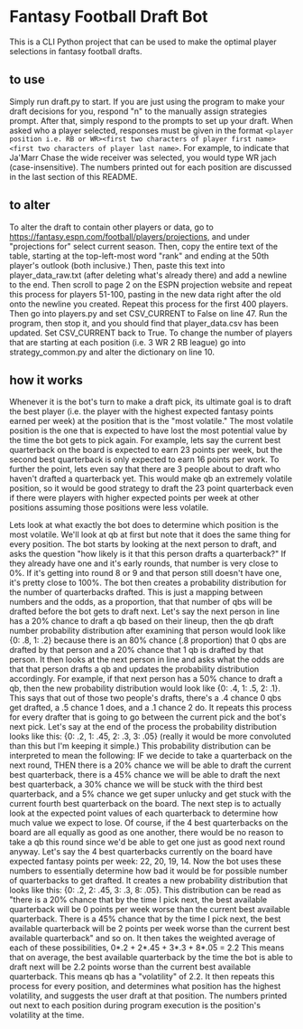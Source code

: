 # Fantasy Football Draft Bot
This is a CLI Python project that can be used to make the optimal player selections in fantasy football drafts.

## to use
Simply run draft.py to start. If you are just using the program to make your draft decisions for you, respond "n" to the manually assign strategies prompt. After that, simply respond to the prompts to set up your draft. When asked who a player selected, responses must be given in the format `<player position i.e. RB or WR><first two characters of player first name><first two characters of player last name>`. For example, to indicate that Ja'Marr Chase the wide receiver was selected, you would type WR jach (case-insensitive). The numbers printed out for each position are discussed in the last section of this README.

## to alter
To alter the draft to contain other players or data, go to https://fantasy.espn.com/football/players/projections, and under "projections for" select current season. Then, copy the entire text of the table, starting at the top-left-most word "rank" and ending at the 50th player's outlook (both inclusive.) Then, paste this text into player_data_raw.txt (after deleting what's already there) and add a newline to the end. Then scroll to page 2 on the ESPN projection website and repeat this process for players 51-100, pasting in the new data right after the old onto the newline you created. Repeat this process for the first 400 players. Then go into players.py and set CSV_CURRENT to False on line 47. Run the program, then stop it, and you should find that player_data.csv has been updated. Set CSV_CURRENT back to True. To change the number of players that are starting at each position (i.e. 3 WR 2 RB league) go into strategy_common.py and alter the dictionary on line 10.

## how it works
Whenever it is the bot's turn to make a draft pick, its ultimate goal is to draft the best player (i.e. the player with the highest expected fantasy points earned per week) at the position that is the "most volatile." The most volatile position is the one that is expected to have lost the most potential value by the time the bot gets to pick again. For example, lets say the current best quarterback on the board is expected to earn 23 points per week, but the second best quarterback is only expected to earn 16 points per work. To further the point, lets even say that there are 3 people about to draft who haven't drafted a quarterback yet. This would make qb an extremely volatile position, so it would be good strategy to draft the 23 point quarterback even if there were players with higher expected points per week at other positions assuming those positions were less volatile.

Lets look at what exactly the bot does to determine which position is the most volatile. We'll look at qb at first but note that it does the same thing for every position. The bot starts by looking at the next person to draft, and asks the question "how likely is it that this person drafts a quarterback?" If they already have one and it's early rounds, that number is very close to 0%. If it's getting into round 8 or 9 and that person still doesn't have one, it's pretty close to 100%. The bot then creates a probability distribution for the number of quarterbacks drafted. This is just a mapping between numbers and the odds, as a proportion, that that number of qbs will be drafted before the bot gets to draft next. Let's say the next person in line has a 20% chance to draft a qb based on their lineup, then the qb draft number probability distribution after examining that person would look like {0: .8, 1: .2} because there is an 80% chance (.8 proportion) that 0 qbs are drafted by that person and a 20% chance that 1 qb is drafted by that person. It then looks at the next person in line and asks what the odds are that that person drafts a qb and updates the probability distribution accordingly. For example, if that next person has a 50% chance to draft a qb, then the new probability distribution would look like {0: .4, 1: .5, 2: .1}. This says that out of those two people's drafts, there's a .4 chance 0 qbs get drafted, a  .5 chance 1 does, and a .1 chance 2 do. It repeats this process for every drafter that is going to go between the current pick and the bot's next pick. Let's say at the end of the process the probability distribution looks like this: {0: .2, 1: .45, 2: .3, 3: .05} (really it would be more convoluted than this but I'm keeping it simple.) This probability distribution can be interpreted to mean the following: IF we decide to take a quarterback on the next round, THEN there is a 20% chance we will be able to draft the current best quarterback, there is a 45% chance we will be able to draft the next best quarterback, a 30% chance we will be stuck with the third best quarterback, and a 5% chance we get super unlucky and get stuck with the current fourth best quarterback on the board. The next step is to actually look at the expected point values of each quarterback to determine how much value we expect to lose. Of course, if the 4 best quarterbacks on the board are all equally as good as one another, there would be no reason to take a qb this round since we'd be able to get one just as good next round anyway. Let's say the 4 best quarterbacks currently on the board have expected fantasy points per week: 22, 20, 19, 14. Now the bot uses these numbers to essentially determine how bad it would be for possible number of quarterbacks to get drafted. It creates a new probability distribution that looks like this:
{0: .2, 2: .45, 3: .3, 8: .05}. This distribution can be read as "there is a 20% chance that by the time I pick next, the best available quarterback will be 0 points per week worse than the current best available quarterback. There is a 45% chance that by the time I pick next, the best available quarterback will be 2 points per week worse than the current best available quarterback" and so on. It then takes the weighted average of each of these possibilities, 0*.2 + 2*.45 + 3*.3 + 8*.05 = 2.2 This means that on average, the best available quarterback by the time the bot is able to draft next will be 2.2 points worse than the current best available quarterback. This means qb has a "volatility" of 2.2. It then repeats this process for every position, and determines what position has the highest volatility, and suggests the user draft at that position. The numbers printed out next to each position during program execution is the position's volatility at the time.